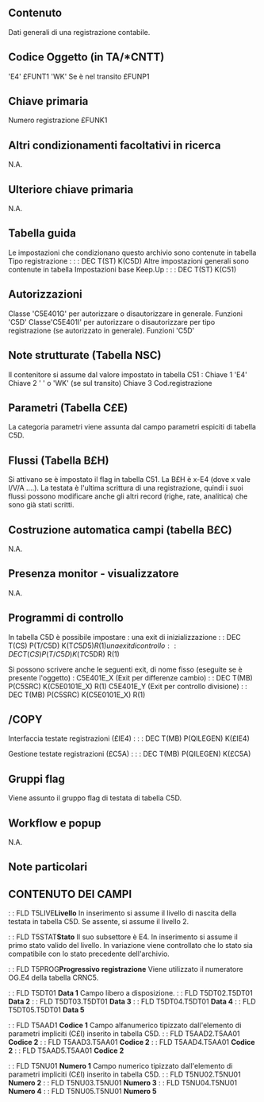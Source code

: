 ## Contenuto
Dati generali di una registrazione contabile.

## Codice Oggetto (in TA/*CNTT)
 'E4'                               £FUNT1
 'WK' Se è nel transito             £FUNP1

## Chiave primaria
Numero registrazione                £FUNK1

## Altri condizionamenti facoltativi in ricerca
N.A.

## Ulteriore chiave primaria
N.A.

## Tabella guida
Le impostazioni che condizionano questo archivio sono contenute in tabella Tipo registrazione : 
 :  : DEC T(ST) K(C5D)
Altre impostazioni generali sono contenute in tabella Impostazioni base Keep.Up : 
 :  : DEC T(ST) K(C51)

## Autorizzazioni
Classe 'C5E401G' per autorizzare o disautorizzare in generale.
Funzioni  'C5D'
Classe'C5E401I' per autorizzare o disautorizzare per tipo registrazione (se autorizzato in generale).
Funzioni  'C5D'

## Note strutturate (Tabella NSC)
Il contenitore si assume dal valore impostato in tabella C51 : 
 Chiave 1 'E4'
 Chiave 2 ' ' o 'WK' (se sul transito)
 Chiave 3 Cod.registrazione

## Parametri (Tabella C£E)
La categoria parametri viene assunta dal campo parametri espiciti di tabella C5D.

## Flussi (Tabella B£H)
Si attivano se è impostato il flag in tabella C51.
La B£H è x-E4 (dove x vale I/V/A ....).
La testata è l'ultima scrittura di una registrazione, quindi i suoi flussi possono modificare anche
gli altri record (righe, rate, analitica) che sono già stati scritti.

## Costruzione automatica campi (tabella B£C)
N.A.

## Presenza monitor - visualizzatore
N.A.

## Programmi di controllo
In tabella C5D è possibile impostare : 
una exit di inizializzazione
 :  : DEC T(CS) P(T/C5D) K(T$C5D5) R(1)
una exit di controllo
 :  : DEC T(CS) P(T/C5D) K(T$C5DR) R(1)

Si possono scrivere anche le seguenti exit, di nome fisso (eseguite se è  presente l'oggetto) : 
C5E401E_X (Exit per differenze cambio)
 :  : DEC T(MB) P(C5SRC) K(C5E0101E_X) R(1)
C5E401E_Y (Exit per controllo divisione)
 :  : DEC T(MB) P(C5SRC) K(C5E0101E_X) R(1)

## /COPY
Interfaccia testate registrazioni (£IE4) : 
 :  : DEC T(MB) P(QILEGEN) K(£IE4)

Gestione testate registrazioni (£C5A) : 
 :  : DEC T(MB) P(QILEGEN) K(£C5A)

## Gruppi flag
Viene assunto il gruppo flag di testata di tabella C5D.

## Workflow e popup
N.A.

## Note particolari

## CONTENUTO DEI CAMPI

 :  : FLD T5LIVE**Livello**
In inserimento si assume il livello di nascita della testata in tabella C5D.
Se assente, si assume il livello 2.

 :  : FLD T5STAT**Stato**
Il suo subsettore  è E4.
In inserimento si assume il primo stato valido del livello.
In variazione viene controllato che lo stato sia compatibile con lo stato precedente dell'archivio.

 :  : FLD T5PROG**Progressivo registrazione**
Viene utilizzato il numeratore  OG.E4 della tabella CRNC5.

 :  : FLD T5DT01 **Data 1**
Campo libero a disposizione.
 :  : FLD T5DT02.T5DT01 **Data 2**
 :  : FLD T5DT03.T5DT01 **Data 3**
 :  : FLD T5DT04.T5DT01 **Data 4**
 :  : FLD T5DT05.T5DT01 **Data 5**

 :  : FLD T5AAD1 **Codice 1**
Campo alfanumerico tipizzato dall'elemento di parametri impliciti (C£I) inserito in tabella C5D.
 :  : FLD T5AAD2.T5AA01 **Codice 2**
 :  : FLD T5AAD3.T5AA01 **Codice 2**
 :  : FLD T5AAD4.T5AA01 **Codice 2**
 :  : FLD T5AAD5.T5AA01 **Codice 2**

 :  : FLD T5NU01 **Numero 1**
Campo numerico tipizzato dall'elemento di parametri impliciti (C£I) inserito in tabella C5D.
 :  : FLD T5NU02.T5NU01 **Numero 2**
 :  : FLD T5NU03.T5NU01 **Numero 3**
 :  : FLD T5NU04.T5NU01 **Numero 4**
 :  : FLD T5NU05.T5NU01 **Numero 5**

